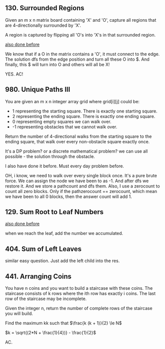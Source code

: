 ## 130. Surrounded Regions

Given an m x n matrix board containing 'X' and 'O', capture all regions that are 4-directionally surrounded by 'X'.

A region is captured by flipping all 'O's into 'X's in that surrounded region.

[also done before](../Insights/130.md)

We know that if a O in the matrix contains a 'O', it must connect to the edge. The solution dfs from the edge position and turn all these O into $. And finally, this $ will turn into O and others will all be X!

YES. AC!

## 980. Unique Paths III

You are given an m x n integer array grid where grid[i][j] could be:

* 1 representing the starting square. There is exactly one starting square.
* 2 representing the ending square. There is exactly one ending square.
* 0 representing empty squares we can walk over.
* -1 representing obstacles that we cannot walk over.

Return the number of 4-directional walks from the starting square to the ending square, that walk over every non-obstacle square exactly once.

It's a DP problem? or a discrete mathematical problem? we can use all possible - the solution through the obstacle.

I also have done it before. Must every day problem before. 

OH, i know, we need to walk over every single block once. It's a pure brute force. We can assign the node we have been to as -1. And after dfs we restore it. And we store a pathcount and dfs them. Also, I use a zerocount to count all zero blocks. Only if the pathzerocount == zerocount, which mean we have been to all 0 blocks, then the answer count will add 1.

## 129. Sum Root to Leaf Numbers

[also done before](../Insights/129.md)

when we reach the leaf, add the number we accumulated.

## 404. Sum of Left Leaves

similar easy question. Just add the left child into the res.

## 441. Arranging Coins

You have n coins and you want to build a staircase with these coins. The staircase consists of k rows where the ith row has exactly i coins. The last row of the staircase may be incomplete.

Given the integer n, return the number of complete rows of the staircase you will build.

Find the maximum kk such that $\frac{k (k + 1)}{2} \le N$

$k = \sqrt{(2*N + \frac{1}{4})} - \frac{1}{2}$

AC.